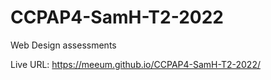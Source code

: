 # CCPAP4-SamH-T2-2022
Web Design assessments

Live URL: https://meeum.github.io/CCPAP4-SamH-T2-2022/ 
